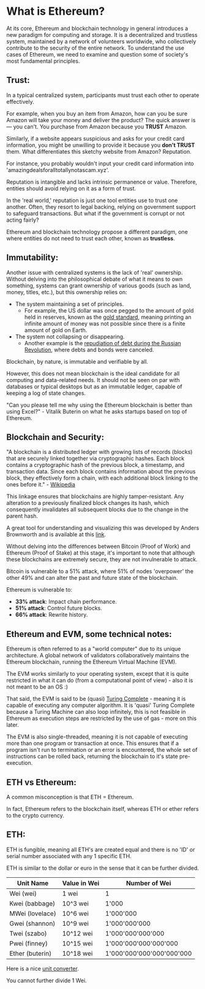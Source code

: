 # What is Ethereum?

At its core, Ethereum and blockchain technology in general introduces a new paradigm for computing and storage. It is a decentralized and trustless system, maintained by a network of volunteers worldwide, who collectively contribute to the security of the entire network. To understand the use cases of Ethereum, we need to examine and question some of society's most fundamental principles.

## Trust:

In a typical centralized system, participants must trust each other to operate effectively.

For example, when you buy an item from Amazon, how can you be sure Amazon will take your money and deliver the product? The quick answer is — you can't. You purchase from Amazon because you **TRUST** Amazon.

Similarly, if a website appears suspicious and asks for your credit card information, you might be unwilling to provide it because you **don't TRUST** them. What differentiates this sketchy website from Amazon? Reputation.

For instance, you probably wouldn't input your credit card information into 'amazingdealsforalltotallynotascam.xyz'.

Reputation is intangible and lacks intrinsic permanence or value. Therefore, entities should avoid relying on it as a form of trust.

In the 'real world,' reputation is just one tool entities use to trust one another. Often, they resort to legal backing, relying on government support to safeguard transactions. But what if the government is corrupt or not acting fairly?

Ethereum and blockchain technology propose a different paradigm, one where entities do not need to trust each other, known as **trustless**.

## Immutability:

Another issue with centralized systems is the lack of 'real' ownership. Without delving into the philosophical debate of what it means to own something, systems can grant ownership of various goods (such as land, money, titles, etc.), but this ownership relies on:
- The system maintaining a set of principles.
  - For example, the US dollar was once pegged to the amount of gold held in reserves, known as the [gold standard](https://en.wikipedia.org/wiki/Gold_standard), meaning printing an infinite amount of money was not possible since there is a finite amount of gold on Earth.
- The system not collapsing or disappearing.
  - Another example is the [repudiation of debt during the Russian Revolution](https://en.wikipedia.org/wiki/Repudiation_of_debt_at_the_Russian_Revolution), where debts and bonds were canceled.

Blockchain, by nature, is immutable and verifiable by all.

However, this does not mean blockchain is the ideal candidate for all computing and data-related needs. It should not be seen on par with databases or typical desktops but as an immutable ledger, capable of keeping a log of state changes.

"Can you please tell me why using the Ethereum blockchain is better than using Excel?" - Vitalik Buterin on what he asks startups based on top of Ethereum.

## Blockchain and Security:

"A blockchain is a distributed ledger with growing lists of records (blocks) that are securely linked together via cryptographic hashes. Each block contains a cryptographic hash of the previous block, a timestamp, and transaction data. Since each block contains information about the previous block, they effectively form a chain, with each additional block linking to the ones before it." - [Wikipedia](https://en.wikipedia.org/wiki/Blockchain)

This linkage ensures that blockchains are highly tamper-resistant. Any alteration to a previously finalized block changes its hash, which consequently invalidates all subsequent blocks due to the change in the parent hash.

A great tool for understanding and visualizing this was developed by Anders Brownworth and is available at this [link](https://andersbrownworth.com/blockchain).

Without delving into the differences between Bitcoin (Proof of Work) and Ethereum (Proof of Stake) at this stage, it's important to note that although these blockchains are extremely secure, they are not invulnerable to attack.

Bitcoin is vulnerable to a 51% attack, where 51% of nodes 'overpower' the other 49% and can alter the past and future state of the blockchain.

Ethereum is vulnerable to:
- **33% attack**: Impact chain performance.
- **51% attack**: Control future blocks.
- **66% attack**: Rewrite history.


## Ethereum and EVM, some technical notes:

Ethereum is often referred to as a "world computer" due to its unique architecture. A global network of validators collaboratively maintains the Ethereum blockchain, running the Ethereum Virtual Machine (EVM).

The EVM works similarly to your operating system, except that it is quite restricted in what it can do (from a computational point of view) - also it is not meant to be an OS :)

That said, the EVM is said to be (quasi) [Turing Complete](https://en.wikipedia.org/wiki/Turing_machine) - meaning it is capable of executing any computer algorithm. It is 'quasi' Turing Complete because a Turing Machine can also loop infinitely, this is not feasible in Ethereum as execution steps are restricted by the use of gas - more on this later.

The EVM is also single-threaded, meaning it is not capable of executing more than one program or transaction at once. This ensures that if a program isn't run to termination or an error is encountered, the whole set of instructions can be rolled back, returning the blockchain to it's state pre-execution.




## ETH vs Ethereum:

A common misconception is that ETH = Ethereum.

In fact, Ethereum refers to the blockchain itself, whereas ETH or ether refers to the crypto currency.

## ETH:

ETH is fungible, meaning all ETH's are created equal and there is no 'ID' or serial number associated with any 1 specific ETH.

ETH is similar to the dollar or euro in the sense that it can be further divided.



| Unit Name       | Value in Wei | Number of Wei             |
|-----------------|--------------|---------------------------|
| Wei (wei)       | 1 wei        | 1                         |
| Kwei (babbage)  | 10^3 wei     | 1'000                     |
| MWei (lovelace) | 10^6 wei     | 1'000'000                 |
| Gwei (shannon)  | 10^9 wei     | 1'000'000'000             |
| Twei (szabo)    | 10^12 wei    | 1'000'000'000'000         |
| Pwei (finney)   | 10^15 wei    | 1'000'000'000'000'000     |
| Ether (buterin) | 10^18 wei    | 1'000'000'000'000'000'000 |


Here is a nice [unit converter](https://eth-converter.com/).

You cannot further divide 1 Wei.